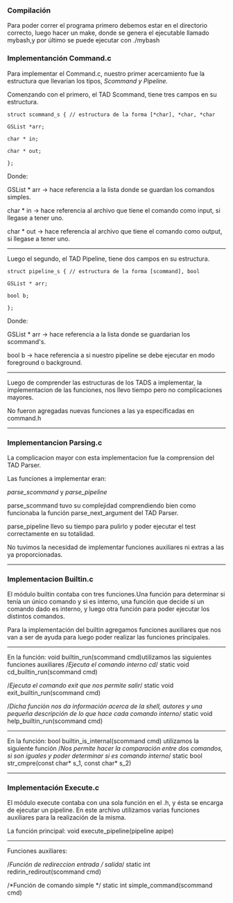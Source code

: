 <h3>Compilación</h3>
Para poder correr el programa primero debemos estar en el directorio correcto, luego hacer un make, donde se genera el ejecutable llamado mybash,y  por último se puede ejecutar con ./mybash


<h3> Implementanción Command.c </h3>

Para implementar el Command.c, nuestro primer acercamiento fue la estructura que llevarian los tipos, _*_Scommand y Pipeline._*_

Comenzando con el primero, el TAD Scommand, tiene tres campos en su estructura.

    struct scommand_s { // estructura de la forma [*char], *char, *char
    
    GSList *arr;
    
    char * in;
    
    char * out;

    };

Donde: 

GSList * arr -> hace referencia a la lista donde se guardan los comandos simples.

char * in -> hace referencia al archivo que tiene el comando como input, si llegase a tener uno.

char * out -> hace referencia al archivo que tiene el comando como output, si llegase a tener uno.

-------------------------------------------------------------------------------------------------------------------------------------

Luego el segundo, el TAD Pipeline, tiene dos campos en su estructura.

    struct pipeline_s { // estructura de la forma [scommand], bool
    
    GSList * arr;
    
    bool b; 

    };

Donde:

GSList * arr -> hace referencia a la lista donde se guardarian los scommand's.

bool b -> hace referencia a si nuestro pipeline se debe ejecutar en modo foreground o background.

-------------------------------------------------------------------------------------------------------------------------------------

Luego de comprender las estructuras de los TADS a implementar, la implementacion de las funciones, nos llevo tiempo pero no complicaciones mayores.

No fueron agregadas nuevas funciones a las ya especificadas en command.h

-------------------------------------------------------------------------------------------------------

<h3> Implementancion Parsing.c </h3>

La complicacion mayor con esta implementacion fue la comprension del TAD Parser. 

Las funciones a implementar eran: 

*parse_scommand* y *parse_pipeline*

parse_scommand tuvo su complejidad comprendiendo bien como funcionaba la función parse_next_argument del TAD Parser.

parse_pipeline llevo su tiempo para pulirlo y poder ejecutar el test correctamente en su totalidad.

No tuvimos la necesidad de implementar funciones auxiliares ni extras a las ya proporcionadas. 

-------------------------------------------------------------------------------------------------------------------------------------

<h3> Implementacion Builtin.c </h3>

El módulo builtin contaba con tres funciones.Una función para determinar si tenía un único comando y si es interno, una función que decide si un comando dado es interno, y luego otra función para poder ejecutar los distintos comandos.

Para la implementación del builtin agregamos funciones auxiliares que nos van a ser de ayuda para luego poder realizar las funciones principales.

-------------------------------------------------------------------------------------------------

En la función: void builtin_run(scommand cmd)utilizamos las siguientes funciones auxiliares
/*Ejecuta el comando interno cd*/
static void cd_builtin_run(scommand cmd)

/*Ejecuta el comando exit que nos permite salir*/
static void exit_builtin_run(scommand cmd)

/*Dicha función nos da información acerca de la shell, autores y una pequeña descripción de lo que hace cada comando interno*/
static void help_builtin_run(scommand cmd)


-------------------------------------------------------------------------------------------------

En la función: bool builtin_is_internal(scommand cmd) utilizamos la siguiente función
/*Nos permite hacer la comparación entre dos comandos, si son iguales y poder determinar si es comando interno*/
static bool str_cmpre(const char* s_1, const char* s_2)


-----------------------------------------------------------------------------------------------------------------------------------

<h3> Implementación Execute.c </h3>

El módulo execute contaba con una sola función en el .h, y ésta se encarga de ejecutar un pipeline. En este archivo utilizamos varias funciones auxiliares para la realización de la misma.

La función principal:
void execute_pipeline(pipeline apipe)

------------------------------------------------------------------------------------------------------
Funciones auxiliares:

/*Función de redireccion entrada / salida*/
static int redirin_redirout(scommand cmd)

/*Función de comando simple */
static int simple_command(scommand cmd)


